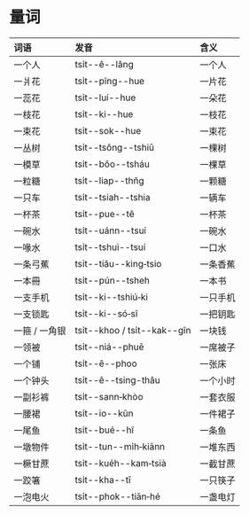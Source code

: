 # 量词

| 词语 | 发音 | 含义 |
| :--- | :--- | :--- |
| 一个人 | tsi̍t--ê--lâng | 一个人 |
| 一爿花 | tsi̍t--pîng--hue | 一片花 |
| 一蕊花 | tsi̍t--luí--hue | 一朵花 |
| 一枝花 | tsi̍t--ki--hue | 一枝花 |
| 一束花 | tsi̍t--sok--hue | 一束花 |
| 一丛树 | tsi̍t--tsông--tshiū | 一棵树 |
| 一模草 | tsi̍t--bôo--tsháu | 一棵草 |
| 一粒糖 | tsi̍t--liap--thn̂g | 一颗糖 |
| 一只车   | tsi̍t--tsiah--tshia | 一辆车 |
| 一杯茶 | tsi̍t--pue--tê | 一杯茶 |
| 一碗水 | tsi̍t--uánn--tsuí | 一碗水 |
| 一喙水 | tsi̍t--tshuì--tsuí | 一口水 |
| 一条弓蕉 | tsi̍t--tiâu--king‑tsio | 一条香蕉 |
| 一本冊 | tsi̍t--pún--tsheh | 一本书 |
| 一支手机 | tsi̍t--ki--tshiú‑ki | 一只手机 |
| 一支锁匙 | tsi̍t--ki--só‑sî | 一把钥匙 |
| 一箍 / 一角银 | tsi̍t--khoo / tsi̍t--kak--gîn | 一块钱 |
| 一领被 | tsi̍t--niá--phuē | 一席被子 |
| 一个铺 | tsi̍t--ê--phoo | 一张床 |
| 一个钟头 | tsi̍t--ê--tsing-thâu | 一个小时 |
| 一副衫裤 | tsi̍t--sann‑khòo | 一套衣服 |
| 一腰裙 | tsi̍t--io--kûn | 一件裙子 |
| 一尾鱼 | tsi̍t--bué--hî | 一条鱼 |
| 一墩物件 | tsi̍t--tun--mi̍h‑kiānn | 一堆东西 |
| 一橛甘蔗 | tsi̍t--kue̍h--kam‑tsià | 一截甘蔗 |
| 一跤箸 | tsi̍t--kha--tī | 一只筷子 |
| 一泡电火 | tsi̍t--phok--tiān‑hé | 一盏电灯 |

